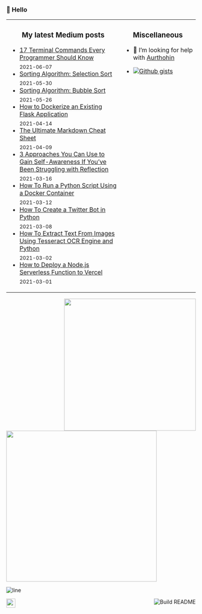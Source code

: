 ### 👋  Hello

<table>
<tr>
<td width="60%" valign="top">

<h3 align="center"> My latest Medium posts </h3>

<!-- blog starts -->
* [17 Terminal Commands Every Programmer Should Know](https://towardsdatascience.com/17-terminal-commands-every-programmer-should-know-4fc4f4a5e20e?source=rss-4430950b9342------2) <br/> <sub>2021-06-07</sub>
* [Sorting Algorithm: Selection Sort](https://medium.com/logic-gates/sorting-algorithm-selection-sort-eb0993f4076e?source=rss-4430950b9342------2) <br/> <sub>2021-05-30</sub>
* [Sorting Algorithm: Bubble Sort](https://medium.com/logic-gates/sorting-algorithm-bubble-sort-6d4c3ac9ea8d?source=rss-4430950b9342------2) <br/> <sub>2021-05-26</sub>
* [How to Dockerize an Existing Flask Application](https://towardsdatascience.com/how-to-dockerize-an-existing-flask-application-115408463e1c?source=rss-4430950b9342------2) <br/> <sub>2021-04-14</sub>
* [The Ultimate Markdown Cheat Sheet](https://towardsdatascience.com/the-ultimate-markdown-cheat-sheet-3d3976b31a0?source=rss-4430950b9342------2) <br/> <sub>2021-04-09</sub>
* [3 Approaches You Can Use to Gain Self-Awareness If You’ve Been Struggling with Reflection](https://medium.com/illumination/3-approaches-you-can-use-to-gain-self-awareness-if-youve-been-struggling-with-reflection-a6dcc310720a?source=rss-4430950b9342------2) <br/> <sub>2021-03-16</sub>
* [How To Run a Python Script Using a Docker Container](https://towardsdatascience.com/how-to-run-a-python-script-using-a-docker-container-ea248e618e32?source=rss-4430950b9342------2) <br/> <sub>2021-03-12</sub>
* [How To Create a Twitter Bot in Python](https://levelup.gitconnected.com/how-to-create-a-twitter-bot-in-python-bf49a384905f?source=rss-4430950b9342------2) <br/> <sub>2021-03-08</sub>
* [How To Extract Text From Images Using Tesseract OCR Engine and Python](https://towardsdatascience.com/how-to-extract-text-from-images-using-tesseract-ocr-engine-and-python-22934125fdd5?source=rss-4430950b9342------2) <br/> <sub>2021-03-02</sub>
* [How to Deploy a Node.js Serverless Function to Vercel](https://javascript.plainenglish.io/how-to-deploy-a-node-js-serverless-function-to-vercel-a0dc13cefa0e?source=rss-4430950b9342------2) <br/> <sub>2021-03-01</sub>
<!-- blog ends -->
</td>
<td width="40%" valign="top">

<h3 align="center"> Miscellaneous </h3>

- 🤔 I’m looking for help with [Aurthohin][aurthohin]
<!-- https://github.com/lifeparticle/Gist-Count -->
- [![Github gists](https://gist-count.vercel.app/api?username=lifeparticle)](https://gist.github.com/lifeparticle)

</td>
</tr>
</table>

<a href="https://github.com/anuraghazra/github-readme-stats"><img src="https://github-readme-stats.vercel.app/api?username=lifeparticle&theme=dark&show_icons=true" width=350 align="right" /></a>
<!-- programmer_humor_img starts -->
<a href="https://imgur.com/r/ProgrammerHumor/meO8sYA"><img height="400" width="400" src="https://i.imgur.com/meO8sYA.jpg"></a>
<!-- programmer_humor_img ends -->

![line](https://user-images.githubusercontent.com/1612112/89610802-d9f02000-d8be-11ea-873f-aa51c23073e5.png)


[<img height="24" width="24" src="https://cdn.jsdelivr.net/npm/simple-icons@4.8.0/icons/linktree.svg" />][linktree]
[<img align="right" src="https://github.com/lifeparticle/lifeparticle/workflows/Build%20README/badge.svg" alt="Build README">][build]

[linktree]: https://linktr.ee/lifeparticle
[build]: https://github.com/lifeparticle/lifeparticle/workflows/Build%20README/badge.svg
[aurthohin]: https://github.com/lifeparticle/Aurthohin
